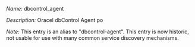 _Name:_ dbcontrol_agent

_Description:_ Oracel dbControl Agent po

_Note:_ This entry is an alias to "dbcontrol-agent".
This entry is now historic, not usable for use with many
common service discovery mechanisms.

